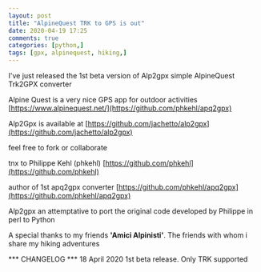 ```yaml
---
layout: post
title: "AlpineQuest TRK to GPS is out"
date: 2020-04-19 17:25
comments: true
categories: [python,]
tags: [gpx, alpinequest, hiking,]
---
```


I've just released the 1st beta version of Alp2gpx  simple AlpineQuest Trk2GPX converter

Alpine Quest is a very nice GPS app for outdoor activities
[https://www.alpinequest.net/](https://github.com/phkehl/apq2gpx)


Alp2Gpx is available at
[https://github.com/jachetto/alp2gpx](https://github.com/jachetto/alp2gpx)

feel free to fork or collaborate

tnx to Philippe Kehl (phkehl)
[https://github.com/phkehl](https://github.com/phkehl)

author of 1st apq2gpx converter
[https://github.com/phkehl/apq2gpx](https://github.com/phkehl/apq2gpx)

Alp2gpx an attemptative to port the original code
developed by Philippe in perl to Python

A special thanks to my friends **'Amici Alpinisti'**. 
The friends with whom i share my hiking adventures

*** CHANGELOG ***
18 April 2020 1st beta release.  Only TRK supported